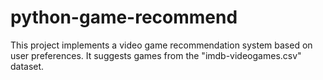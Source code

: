 # python-game-recommend
This project implements a video game recommendation system based on user preferences.  It suggests games from the "imdb-videogames.csv" dataset.
